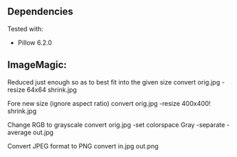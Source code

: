 ## Dependencies
Tested with:
- Pillow           6.2.0


## ImageMagic:

Reduced just enough so as to best fit into the given size
convert orig.jpg -resize 64x64 shrink.jpg

Fore new size (ignore aspect ratio)
convert orig.jpg -resize 400x400\! shrink.jpg

Change RGB to grayscale
convert orig.jpg -set colorspace Gray -separate -average out.jpg

Convert JPEG format to PNG
convert in.jpg out.png